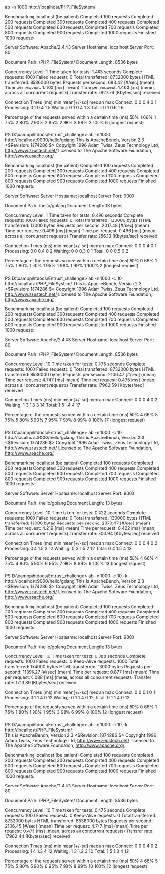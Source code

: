 ab -n 1000 http://localhost/PHP_FileSystem/

Benchmarking localhost (be patient)
Completed 100 requests
Completed 200 requests
Completed 300 requests
Completed 400 requests
Completed 500 requests
Completed 600 requests
Completed 700 requests
Completed 800 requests
Completed 900 requests
Completed 1000 requests
Finished 1000 requests

Server Software: Apache/2.4.43
Server Hostname: localhost
Server Port: 80

Document Path: /PHP_FileSystem/
Document Length: 8536 bytes

Concurrency Level: 1
Time taken for tests: 1.463 seconds
Complete requests: 1000
Failed requests: 0
Total transferred: 8732000 bytes
HTML transferred: 8536000 bytes
Requests per second: 683.42 [#/sec] (mean)
Time per request: 1.463 [ms] (mean)
Time per request: 1.463 [ms] (mean, across all concurrent requests)
Transfer rate: 5827.76 [Kbytes/sec] received

Connection Times (ms)
min mean[+/-sd] median max
Connect: 0 0 0.4 0 1
Processing: 0 1 0.4 1 5
Waiting: 0 1 0.4 1 3
Total: 0 1 0.6 1 6

Percentage of the requests served within a certain time (ms)
50% 1
66% 1
75% 2
80% 2
90% 2
95% 2
98% 3
99% 3
100% 6 (longest request)

#####

PS D:\xampp\htdocs\Entrust_challenge> ab -n 1000 http://localhost:9000/hello/golang
This is ApacheBench, Version 2.3 <$Revision: 1874286 $>
Copyright 1996 Adam Twiss, Zeus Technology Ltd, http://www.zeustech.net/
Licensed to The Apache Software Foundation, http://www.apache.org/

Benchmarking localhost (be patient)
Completed 100 requests
Completed 200 requests
Completed 300 requests
Completed 400 requests
Completed 500 requests
Completed 600 requests
Completed 700 requests
Completed 800 requests
Completed 900 requests
Completed 1000 requests
Finished 1000 requests

Server Software:
Server Hostname: localhost
Server Port: 9000

Document Path: /hello/golang
Document Length: 13 bytes

Concurrency Level: 1
Time taken for tests: 0.496 seconds
Complete requests: 1000
Failed requests: 0
Total transferred: 130000 bytes
HTML transferred: 13000 bytes
Requests per second: 2017.48 [#/sec] (mean)
Time per request: 0.496 [ms] (mean)
Time per request: 0.496 [ms] (mean, across all concurrent requests)
Transfer rate: 256.13 [Kbytes/sec] received

Connection Times (ms)
min mean[+/-sd] median max
Connect: 0 0 0.4 0 1
Processing: 0 0 0.4 0 2
Waiting: 0 0 0.3 0 1
Total: 0 0 0.5 0 2

Percentage of the requests served within a certain time (ms)
50% 0
66% 1
75% 1
80% 1
90% 1
95% 1
98% 1
99% 1
100% 2 (longest request)

#####

PS D:\xampp\htdocs\Entrust_challenge> ab -n 1000 -c 10 http://localhost/PHP_FileSystem/
This is ApacheBench, Version 2.3 <$Revision: 1874286 $>
Copyright 1996 Adam Twiss, Zeus Technology Ltd, http://www.zeustech.net/
Licensed to The Apache Software Foundation, http://www.apache.org/

Benchmarking localhost (be patient)
Completed 100 requests
Completed 200 requests
Completed 300 requests
Completed 400 requests
Completed 500 requests
Completed 600 requests
Completed 700 requests
Completed 800 requests
Completed 900 requests
Completed 1000 requests
Finished 1000 requests

Server Software: Apache/2.4.43
Server Hostname: localhost
Server Port: 80

Document Path: /PHP_FileSystem/
Document Length: 8536 bytes

Concurrency Level: 10
Time taken for tests: 0.475 seconds
Complete requests: 1000
Failed requests: 0
Total transferred: 8732000 bytes
HTML transferred: 8536000 bytes
Requests per second: 2106.47 [#/sec] (mean)
Time per request: 4.747 [ms] (mean)
Time per request: 0.475 [ms] (mean, across all concurrent requests)
Transfer rate: 17962.59 [Kbytes/sec] received

Connection Times (ms)
min mean[+/-sd] median max
Connect: 0 0 0.4 0 2
Waiting: 1 3 1.3 3 14
Total: 1 5 1.4 4 17

Percentage of the requests served within a certain time (ms)
50% 4
66% 5
75% 5
80% 5
90% 7
95% 7
98% 8
99% 8
100% 17 (longest request)

#####

PS D:\xampp\htdocs\Entrust_challenge> ab -n 1000 -c 10 http://localhost:9000/hello/golang
This is ApacheBench, Version 2.3 <$Revision: 1874286 $>
Copyright 1996 Adam Twiss, Zeus Technology Ltd, http://www.zeustech.net/
Licensed to The Apache Software Foundation, http://www.apache.org/

Benchmarking localhost (be patient)
Completed 100 requests
Completed 200 requests
Completed 300 requests
Completed 400 requests
Completed 500 requests
Completed 600 requests
Completed 700 requests
Completed 800 requests
Completed 900 requests
Completed 1000 requests
Finished 1000 requests

Server Software:
Server Hostname: localhost
Server Port: 9000

Document Path: /hello/golang
Document Length: 13 bytes

Concurrency Level: 10
Time taken for tests: 0.422 seconds
Complete requests: 1000
Failed requests: 0
Total transferred: 130000 bytes
HTML transferred: 13000 bytes
Requests per second: 2370.47 [#/sec] (mean)
Time per request: 4.219 [ms] (mean)
Time per request: 0.422 [ms] (mean, across all concurrent requests)
Transfer rate: 300.94 [Kbytes/sec] received

Connection Times (ms)
min mean[+/-sd] median max
Connect: 0 0 0.4 0 2
Processing: 0 4 1.5 3 12
Waiting: 0 3 1.5 2 12
Total: 0 4 1.5 4 13

Percentage of the requests served within a certain time (ms)
50% 4
66% 4
75% 4
80% 5
90% 6
95% 7
98% 8
99% 9
100% 13 (longest request)

#####

#####

PS D:\xampp\htdocs\Entrust_challenge> ab -n 1000 -c 10 -k http://localhost:9000/hello/golang
This is ApacheBench, Version 2.3 <$Revision: 1874286 $>
Copyright 1996 Adam Twiss, Zeus Technology Ltd, http://www.zeustech.net/
Licensed to The Apache Software Foundation, http://www.apache.org/

Benchmarking localhost (be patient)
Completed 100 requests
Completed 200 requests
Completed 300 requests
Completed 400 requests
Completed 500 requests
Completed 600 requests
Completed 700 requests
Completed 800 requests
Completed 900 requests
Completed 1000 requests
Finished 1000 requests

Server Software:
Server Hostname: localhost
Server Port: 9000

Document Path: /hello/golang
Document Length: 13 bytes

Concurrency Level: 10
Time taken for tests: 0.088 seconds
Complete requests: 1000
Failed requests: 0
Keep-Alive requests: 1000
Total transferred: 154000 bytes
HTML transferred: 13000 bytes
Requests per second: 11396.27 [#/sec] (mean)
Time per request: 0.877 [ms] (mean)
Time per request: 0.088 [ms] (mean, across all concurrent requests)
Transfer rate: 1713.89 [Kbytes/sec] received

Connection Times (ms)
min mean[+/-sd] median max
Connect: 0 0 0.1 0 1
Processing: 0 1 1.4 0 12
Waiting: 0 1 1.4 0 12
Total: 0 1 1.4 0 12

Percentage of the requests served within a certain time (ms)
50% 0
66% 1
75% 1
80% 1
90% 1
95% 3
98% 6
99% 8
100% 12 (longest request)

#####

PS D:\xampp\htdocs\Entrust_challenge> ab -n 1000 -c 10 -k http://localhost/PHP_FileSystem/  
This is ApacheBench, Version 2.3 <$Revision: 1874286 $>
Copyright 1996 Adam Twiss, Zeus Technology Ltd, http://www.zeustech.net/
Licensed to The Apache Software Foundation, http://www.apache.org/

Benchmarking localhost (be patient)
Completed 100 requests
Completed 200 requests
Completed 300 requests
Completed 400 requests
Completed 500 requests
Completed 600 requests
Completed 700 requests
Completed 800 requests
Completed 900 requests
Completed 1000 requests
Finished 1000 requests

Server Software: Apache/2.4.43
Server Hostname: localhost
Server Port: 80

Document Path: /PHP_FileSystem/
Document Length: 8536 bytes

Concurrency Level: 10
Time taken for tests: 0.475 seconds
Complete requests: 1000
Failed requests: 0
Keep-Alive requests: 0
Total transferred: 8732000 bytes
HTML transferred: 8536000 bytes
Requests per second: 2106.45 [#/sec] (mean)
Time per request: 4.747 [ms] (mean)
Time per request: 0.475 [ms] (mean, across all concurrent requests)
Transfer rate: 17962.44 [Kbytes/sec] received

Connection Times (ms)
min mean[+/-sd] median max
Connect: 0 0 0.4 0 2
Processing: 1 4 1.3 4 12
Waiting: 1 3 1.2 3 10
Total: 1 5 1.3 4 12

Percentage of the requests served within a certain time (ms)
50% 4
66% 5
75% 5
80% 5
90% 6
95% 7
98% 8
99% 10
100% 12 (longest request)

#####
